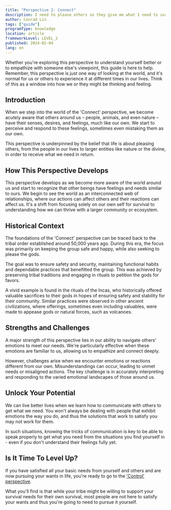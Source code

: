 ```yaml
---
title: "Perspective 2: Connect"
description: I need to please others so they give me what I need to survive.
author: Conrad Lin
tags: ["guide"]
programType: knowledge
location: article
frameworkLevel: LEVEL_2
published: 2024-02-04
lang: en
---
```


<InfoBanner shouldCenter emoji=":bulb:">
  Whether you're exploring this perspective to understand yourself better or to empathize with someone else's viewpoint, this guide is here to help. Remember, this perspective is just one way of looking at the world, and it's normal for us or others to experience it at different times in our lives. Think of this as a window into how we or they might be thinking and feeling.
</InfoBanner>

## Introduction

When we step into the world of the 'Connect' perspective, we become acutely aware that others around us – people, animals, and even nature – have their senses, desires, and feelings, much like our own. We start to perceive and respond to these feelings, sometimes even mistaking them as our own. 

This perspective is underpinned by the belief that life is about pleasing others, from the people in our lives to larger entities like nature or the divine, in order to receive what we need in return.

## How This Perspective Develops

This perspective develops as we become more aware of the world around us and start to recognize that other beings have feelings and needs similar to ours. We begin to see the world as an interconnected web of relationships, where our actions can affect others and their reactions can affect us. It's a shift from focusing solely on our own self for survival to understanding how we can thrive with a larger community or ecosystem.

## Historical Context

The foundations of the 'Connect' perspective can be traced back to the tribal order established around 50,000 years ago. During this era, the focus was primarily on keeping the group safe and happy, while also seeking to please the gods.

The goal was to ensure safety and security, maintaining functional habits and dependable practices that benefitted the group. This was achieved by preserving tribal traditions and engaging in rituals to petition the gods for favors.

A vivid example is found in the rituals of the Incas, who historically offered valuable sacrifices to their gods in hopes of ensuring safety and stability for their community. Similar practices were observed in other ancient civilizations, where offerings, sometimes even including valuables, were made to appease gods or natural forces, such as volcanoes.

## Strengths and Challenges

A major strength of this perspective lies in our ability to navigate others' emotions to meet our needs. We're particularly effective when these emotions are familiar to us, allowing us to empathize and connect deeply.

However, challenges arise when we encounter emotions or reactions different from our own. Misunderstandings can occur, leading to unmet needs or misaligned actions. The key challenge is in accurately interpreting and responding to the varied emotional landscapes of those around us.

## Unlock Your Potential

We can live better lives when we learn how to communicate with others to get what we need. You won't always be dealing with people that exhibit emotions the way you do, and thus the solutions that work to satisfy you may not work for them.

In such situations, knowing the tricks of communication is key to be able to speak properly to get what you need from the situations you find yourself in - even if you don't understand their feelings fully yet.

## Is It Time To Level Up?

If you have satisfied all your basic needs from yourself and others and are now pursuing your wants in life, you're ready to go to the ['Control' perspective](/unlock-your-potential/programs/guide-3). 

What you'll find is that while your tribe might be willing to support your survival needs for their own survival, most people are not here to satisfy your wants and thus you're going to need to pursue it yourself.